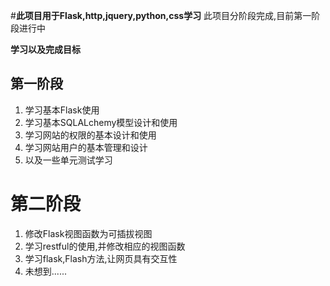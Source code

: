 #**此项目用于Flask,http,jquery,python,css学习**
此项目分阶段完成,目前第一阶段进行中

**学习以及完成目标**

## 第一阶段
1. 学习基本Flask使用
2. 学习基本SQLALchemy模型设计和使用
3. 学习网站的权限的基本设计和使用
4. 学习网站用户的基本管理和设计
5. 以及一些单元测试学习

# 第二阶段
1. 修改Flask视图函数为可插拔视图
2. 学习restful的使用,并修改相应的视图函数
3. 学习flask,Flash方法,让网页具有交互性
4. 未想到......
